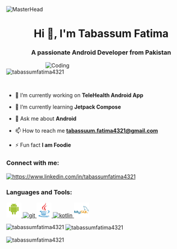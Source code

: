 ![MasterHead](https://www.thinkwik.com/public/images/technology/android/banner.jpg)
<h1 align="center">Hi 👋, I'm Tabassum Fatima</h1>
<h3 align="center">A passionate Android Developer from Pakistan</h3>
<img align="right" alt="Coding" width="400" src="https://cdn.dribbble.com/users/331265/screenshots/2498700/ana-d-small.gif">
<p align="left"> <img src="https://komarev.com/ghpvc/?username=tabassumfatima4321&label=Profile%20views&color=0e75b6&style=flat" alt="tabassumfatima4321" /> </p>

<p align="left"> <a href="https://twitter.com/" target="blank"><img src="https://img.shields.io/twitter/follow/?logo=twitter&style=for-the-badge" alt="" /></a> </p>

- 🔭 I’m currently working on **TeleHealth Android App**

- 🌱 I’m currently learning **Jetpack Compose**

- 💬 Ask me about **Android**

- 📫 How to reach me **tabassuum.fatima4321@gmail.com**

- ⚡ Fun fact **I am Foodie**

<h3 align="left">Connect with me:</h3>
<p align="left">
<a href="https://linkedin.com/in/https://www.linkedin.com/in/tabassumfatima4321" target="blank"><img align="center" src="https://raw.githubusercontent.com/rahuldkjain/github-profile-readme-generator/master/src/images/icons/Social/linked-in-alt.svg" alt="https://www.linkedin.com/in/tabassumfatima4321" height="30" width="40" /></a>
</p>

<h3 align="left">Languages and Tools:</h3>
<p align="left"> <a href="https://developer.android.com" target="_blank" rel="noreferrer"> <img src="https://raw.githubusercontent.com/devicons/devicon/master/icons/android/android-original-wordmark.svg" alt="android" width="40" height="40"/> </a> <a href="https://git-scm.com/" target="_blank" rel="noreferrer"> <img src="https://www.vectorlogo.zone/logos/git-scm/git-scm-icon.svg" alt="git" width="40" height="40"/> </a> <a href="https://www.java.com" target="_blank" rel="noreferrer"> <img src="https://raw.githubusercontent.com/devicons/devicon/master/icons/java/java-original.svg" alt="java" width="40" height="40"/> </a> <a href="https://kotlinlang.org" target="_blank" rel="noreferrer"> <img src="https://www.vectorlogo.zone/logos/kotlinlang/kotlinlang-icon.svg" alt="kotlin" width="40" height="40"/> </a> <a href="https://www.mysql.com/" target="_blank" rel="noreferrer"> <img src="https://raw.githubusercontent.com/devicons/devicon/master/icons/mysql/mysql-original-wordmark.svg" alt="mysql" width="40" height="40"/> </a> </p>

<p><img align="left" src="https://github-readme-stats.vercel.app/api/top-langs?username=tabassumfatima4321&show_icons=true&locale=en&layout=compact" alt="tabassumfatima4321" /></p>

<p>&nbsp;<img align="center" src="https://github-readme-stats.vercel.app/api?username=tabassumfatima4321&show_icons=true&locale=en" alt="tabassumfatima4321" /></p>

<p><img align="center" src="https://github-readme-streak-stats.herokuapp.com/?user=tabassumfatima4321&" alt="tabassumfatima4321" /></p>
